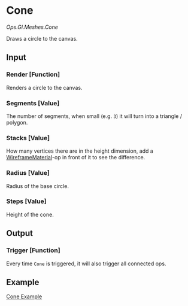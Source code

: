 # Cone

*Ops.Gl.Meshes.Cone*  

Draws a circle to the canvas.

## Input

### Render [Function]

Renders a circle to the canvas.

### Segments [Value]

The number of segments, when small (e.g. `3`) it will turn into a triangle / polygon.

### Stacks [Value]

How many vertices there are in the height dimension, add a [WireframeMaterial](../Ops.Gl.Shader.WireframeMaterial/Ops.Gl.Shader.WireframeMaterial.md)-op in front of it to see the difference.

### Radius [Value]

Radius of the base circle.

### Steps [Value]

Height of the cone.

## Output

### Trigger [Function]

Every time `Cone` is triggered, it will also trigger all connected ops.

## Example

[Cone Example](https://cables.gl/ui/#/project/5702a134df94c65f116d27ed)

